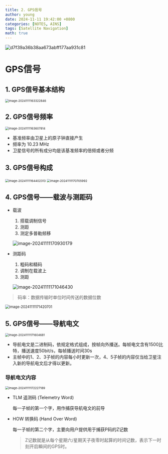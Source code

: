 ```yaml
---
title: 2. GPS信号
author: young
date: 2024-11-11 19:42:00 +0800
categories: [NOTES, AINS]
tags: [Satellite Navigation]
math: true
---
```


![d7f39a36b38aa673abff177aa931c81](https://youngfriday-1328789051.cos.ap-beijing.myqcloud.com/Typora/d7f39a36b38aa673abff177aa931c81.jpg)

# GPS信号

## 1. GPS信号基本结构

<img src="https://youngfriday-1328789051.cos.ap-beijing.myqcloud.com/Typora/image-20241111163322846.png" alt="image-20241111163322846" style="zoom: 67%;" />

## 2. GPS信号频率

<img src="https://youngfriday-1328789051.cos.ap-beijing.myqcloud.com/Typora/image-20241111163607814.png" alt="image-20241111163607814" style="zoom:67%;" />

- 基准频率由卫星上的原子钟直接产生
- 频率为 10.23 MHz
- 卫星信号的所有成分均是该基准频率的倍频或者分频

## 3. GPS信号构成

<img src="https://youngfriday-1328789051.cos.ap-beijing.myqcloud.com/Typora/image-20241111164402313.png" alt="image-20241111164402313" style="zoom:67%;" />

<img src="https://youngfriday-1328789051.cos.ap-beijing.myqcloud.com/Typora/image-20241111170705992.png" alt="image-20241111170705992" style="zoom: 67%;" />

## 4. GPS信号——载波与测距码

- 载波

  1. 搭载调制信号
  2. 测距
  3. 测定多普勒频移

  ![image-20241111170930179](https://youngfriday-1328789051.cos.ap-beijing.myqcloud.com/Typora/image-20241111170930179.png)

- 测距码

  1. 粗码和精码
  2. 调制在载波上
  3. 测距

  ![image-20241111171046430](https://youngfriday-1328789051.cos.ap-beijing.myqcloud.com/Typora/image-20241111171046430.png)

> 码率：数据传输时单位时间传送的数据位数

<img src="https://youngfriday-1328789051.cos.ap-beijing.myqcloud.com/Typora/image-20241111171420701.png" alt="image-20241111171420701" style="zoom: 80%;" />

## 5. GPS信号——导航电文

<img src="https://youngfriday-1328789051.cos.ap-beijing.myqcloud.com/Typora/image-20241111171604681.png" alt="image-20241111171604681" style="zoom:67%;" />

- 导航电文是二进制码，依规定格式组成，按帧向外播送。每帧电文含有1500比特，播送速度50bit/s，每帧播送时间30s
- 主帧中的1、2、3子帧的内容每小时更新一次，4、5子帧的内容仅当给卫星注入新的导航电文后才得以更新。

### 导航电文内容

<img src="https://youngfriday-1328789051.cos.ap-beijing.myqcloud.com/Typora/image-20241111172227189.png" alt="image-20241111172227189" style="zoom:67%;" />

- TLM 遥测码 (Telemetry Word)

  每一子帧的第一个字，用作捕获导航电文的前导

- HOW 转换码 (Hand Over Word)

  每一子帧的第二个字，主要向用户提供用于捕获P码的Z记数

  > Z记数就是从每个星期六/星期天子夜零时起算的时间记数，表示下一时刻开启瞬间的GPS时。